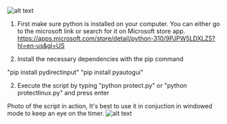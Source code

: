 ![alt text](https://i.imgur.com/OTmOc4x.png)


1. First make sure python is installed on your computer. You can either go to the microsoft link or search for it on Microsoft store app. https://apps.microsoft.com/store/detail/python-310/9PJPW5LDXLZ5?hl=en-us&gl=US

2. Install the necessary dependencies with the pip command

"pip install pydirectinput"
"pip install pyautogui"

2. Execute the script by typing "python protect.py" or "python protectlinux.py" and press enter





Photo of the script in action, It's best to use it in conjuction in windowed mode to keep an eye on the timer.
![alt text](https://i.imgur.com/LF63hnT.png)
